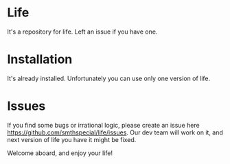 # Life

It's a repository for life. Left an issue if you have one.

# Installation 

It's already installed. 
Unfortunately you can use only one version of life.

# Issues 

If you find some bugs or irrational logic, please create an issue here https://github.com/smthspecial/life/issues. Our dev team will work on it, and next version of life you have it might be fixed.

Welcome aboard, and enjoy your life!
